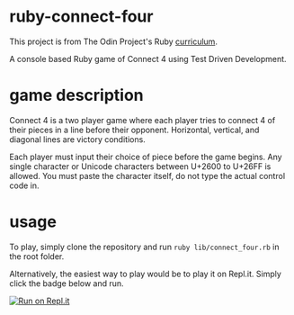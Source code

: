 # ruby-connect-four

This project is from The Odin Project's Ruby [curriculum](https://www.theodinproject.com/lessons/ruby-connect-four).


A console based Ruby game of Connect 4 using Test Driven Development.

# game description

Connect 4 is a two player game where each player tries to connect 4 of their pieces in a line before their opponent. Horizontal, vertical, and diagonal lines are victory conditions.

Each player must input their choice of piece before the game begins. Any single character or Unicode characters between U+2600 to U+26FF is allowed. You must paste the character itself, do not type the actual control code in.

# usage

To play, simply clone the repository and run `ruby lib/connect_four.rb` in the root folder.

Alternatively, the easiest way to play would be to play it on Repl.it. Simply click the badge below and run.

[![Run on Repl.it](https://replit.com/badge/github/Lucrum/ruby-connect-four)](https://replit.com/new/github/Lucrum/ruby-connect-four)

